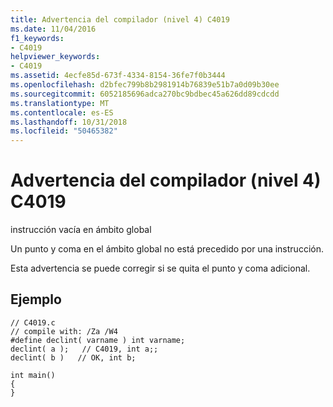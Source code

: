 ```yaml
---
title: Advertencia del compilador (nivel 4) C4019
ms.date: 11/04/2016
f1_keywords:
- C4019
helpviewer_keywords:
- C4019
ms.assetid: 4ecfe85d-673f-4334-8154-36fe7f0b3444
ms.openlocfilehash: d2bfec799b8b2981914b76839e51b7a0d09b30ee
ms.sourcegitcommit: 6052185696adca270bc9bdbec45a626dd89cdcdd
ms.translationtype: MT
ms.contentlocale: es-ES
ms.lasthandoff: 10/31/2018
ms.locfileid: "50465382"
---
```

# <a name="compiler-warning-level-4-c4019"></a>Advertencia del compilador (nivel 4) C4019

instrucción vacía en ámbito global

Un punto y coma en el ámbito global no está precedido por una instrucción.

Esta advertencia se puede corregir si se quita el punto y coma adicional.

## <a name="example"></a>Ejemplo

```
// C4019.c
// compile with: /Za /W4
#define declint( varname ) int varname;
declint( a );   // C4019, int a;;
declint( b )   // OK, int b;

int main()
{
}
```